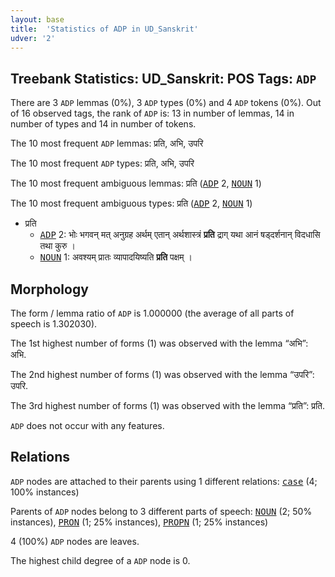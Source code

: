 ```yaml
---
layout: base
title:  'Statistics of ADP in UD_Sanskrit'
udver: '2'
---
```


## Treebank Statistics: UD_Sanskrit: POS Tags: `ADP`

There are 3 `ADP` lemmas (0%), 3 `ADP` types (0%) and 4 `ADP` tokens (0%).
Out of 16 observed tags, the rank of `ADP` is: 13 in number of lemmas, 14 in number of types and 14 in number of tokens.

The 10 most frequent `ADP` lemmas: प्रति, अभि, उपरि

The 10 most frequent `ADP` types:  प्रति, अभि, उपरि

The 10 most frequent ambiguous lemmas: प्रति (<tt><a href="sa-pos-ADP.html">ADP</a></tt> 2, <tt><a href="sa-pos-NOUN.html">NOUN</a></tt> 1)

The 10 most frequent ambiguous types:  प्रति (<tt><a href="sa-pos-ADP.html">ADP</a></tt> 2, <tt><a href="sa-pos-NOUN.html">NOUN</a></tt> 1)


* प्रति
  * <tt><a href="sa-pos-ADP.html">ADP</a></tt> 2: भोः भगवन् मत् अनुग्रह अर्थम् एतान् अर्थशास्त्रं <b>प्रति</b> द्राग् यथा आनं षड्दर्शनान् विदधासि तथा कुरु ।
  * <tt><a href="sa-pos-NOUN.html">NOUN</a></tt> 1: अवश्यम् प्रातः व्यापादयिष्यति <b>प्रति</b> पक्षम् ।

## Morphology

The form / lemma ratio of `ADP` is 1.000000 (the average of all parts of speech is 1.302030).

The 1st highest number of forms (1) was observed with the lemma “अभि”: अभि.

The 2nd highest number of forms (1) was observed with the lemma “उपरि”: उपरि.

The 3rd highest number of forms (1) was observed with the lemma “प्रति”: प्रति.

`ADP` does not occur with any features.


## Relations

`ADP` nodes are attached to their parents using 1 different relations: <tt><a href="sa-dep-case.html">case</a></tt> (4; 100% instances)

Parents of `ADP` nodes belong to 3 different parts of speech: <tt><a href="sa-pos-NOUN.html">NOUN</a></tt> (2; 50% instances), <tt><a href="sa-pos-PRON.html">PRON</a></tt> (1; 25% instances), <tt><a href="sa-pos-PROPN.html">PROPN</a></tt> (1; 25% instances)

4 (100%) `ADP` nodes are leaves.

The highest child degree of a `ADP` node is 0.

